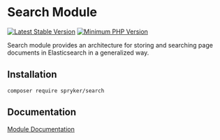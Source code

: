 # Search Module
[![Latest Stable Version](https://poser.pugx.org/spryker/search/v/stable.svg)](https://packagist.org/packages/spryker/search)
[![Minimum PHP Version](https://img.shields.io/badge/php-%3E%3D%207.3-8892BF.svg)](https://php.net/)

Search module provides an architecture for storing and searching page documents in Elasticsearch in a generalized way.

## Installation

```
composer require spryker/search
```

## Documentation

[Module Documentation](https://academy.spryker.com/developing_with_spryker/module_guide/yves_components/search/search.html)
